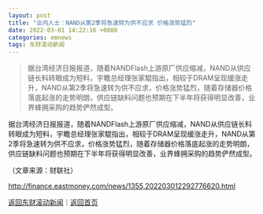 ```yaml
---
layout: post
title: "业内人士：NAND从第2季将急速转为供不应求 价格涨势猛烈"
date: 2022-03-01 14:22:16 +0800
categories: emnews
tags: 东财滚动新闻
---
```

> 据台湾经济日报报道，随着NANDFlash上游原厂供应缩减，NAND从供应链长料转眼成为短料，宇瞻总经理张家騉指出，相较于DRAM呈现缓涨走升，NAND从第2季将急速转为供不应求，价格涨势猛烈，随着存储器价格落底起涨的走势明朗，供应链缺料问题也预期在下半年将获得明显改善，业界蜂拥采购的趋势俨然成型。

<p>据台湾经济日报报道，随着NANDFlash上游原厂供应缩减，NAND从供应链长料转眼成为短料，宇瞻总经理张家騉指出，相较于DRAM呈现缓涨走升，NAND从第2季将急速转为供不应求，价格涨势猛烈，随着存储器价格落底起涨的走势明朗，供应链缺料问题也预期在下半年将获得明显改善，业界蜂拥采购的趋势俨然成型。 </p><p class="em_media">（文章来源：财联社）</p>

<http://finance.eastmoney.com/news/1355,202203012292776620.html>

[返回东财滚动新闻](//finews.withounder.com/emnews/)｜[返回首页](//finews.withounder.com/)
